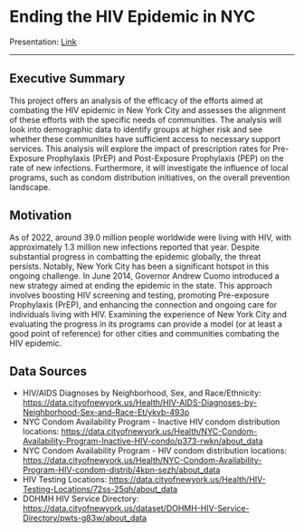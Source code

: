 # Ending the HIV Epidemic in NYC

Presentation: [Link](https://docs.google.com/presentation/d/1LbT4ppydvrrIImTlx-PMc3XWMmTxJPvFhP5L3Bs7qck/edit#slide=id.p)

---

## Executive Summary

This project offers an analysis of the efficacy of the efforts aimed at combating the HIV epidemic in New York City and assesses the alignment of these efforts with the specific needs of communities. The analysis will look into demographic data to identify groups at higher risk and see whether these communities have sufficient access to necessary support services. This analysis will explore the impact of prescription rates for Pre-Exposure Prophylaxis (PrEP) and Post-Exposure Prophylaxis (PEP) on the rate of new infections. Furthermore, it will investigate the influence of local programs, such as condom distribution initiatives, on the overall prevention landscape.

## Motivation

As of 2022, around 39.0 million people worldwide were living with HIV, with approximately 1.3 million new infections reported that year. Despite substantial progress in combatting the epidemic globally, the threat persists. Notably, New York City has been a significant hotspot in this ongoing challenge. In June 2014, Governor Andrew Cuomo introduced a new strategy aimed at ending the epidemic in the state. This approach involves boosting HIV screening and testing, promoting Pre-exposure Prophylaxis (PrEP), and enhancing the connection and ongoing care for individuals living with HIV. Examining the experience of New York City and evaluating the progress in its programs can provide a model (or at least a good point of reference) for other cities and communities combating the HIV epidemic.

## Data Sources

- HIV/AIDS Diagnoses by Neighborhood, Sex, and Race/Ethnicity: https://data.cityofnewyork.us/Health/HIV-AIDS-Diagnoses-by-Neighborhood-Sex-and-Race-Et/ykvb-493p
- NYC Condom Availability Program - Inactive HIV condom distribution locations: https://data.cityofnewyork.us/Health/NYC-Condom-Availability-Program-Inactive-HIV-condo/p373-rwkn/about_data
- NYC Condom Availability Program - HIV condom distribution locations: https://data.cityofnewyork.us/Health/NYC-Condom-Availability-Program-HIV-condom-distrib/4kpn-sezh/about_data
- HIV Testing Locations: https://data.cityofnewyork.us/Health/HIV-Testing-Locations/72ss-25qh/about_data
- DOHMH HIV Service Directory: https://data.cityofnewyork.us/dataset/DOHMH-HIV-Service-Directory/pwts-g83w/about_data
